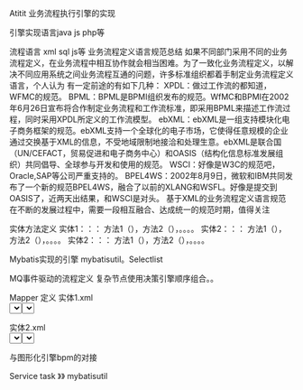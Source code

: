 Atitit 业务流程执行引擎的实现


引擎实现语言java js php等

流程语言  xml sql js等 业务流程定义语言规范总结
如果不同部门采用不同的业务流程定义，在业务流程中相互协作就会相当困难。为了一致化业务流程定义，以解决不同应用系统之间业务流程互通的问题，许多标准组织都着手制定业务流程定义语言，个人认为
有一定前途的有如下几种：
XPDL：做过工作流的都知道，WFMC的规范。
BPML：BPML是BPMI组织发布的规范。WfMC和BPMI在2002年6月26日宣布将合作制定业务流程和工作流标准，即采用BPML来描述工作流过程，同时采用XPDL所定义的工作流模型。
ebXML：ebXML是一组支持模块化电子商务框架的规范。ebXML支持一个全球化的电子市场，它使得任意规模的企业通过交换基于XML的信息，不受地域限制地接洽和处理生意。ebXML是联合国（UN/CEFACT，贸易促进和电子商务中心）和OASIS（结构化信息标准发展组织）共同倡导、全球参与开发和使用的规范。
WSCI：好像是W3C的规范吧，Oracle,SAP等公司严重支持的。
BPEL4WS：2002年8月9日，微软和IBM共同发布了一个新的规范BPEL4WS，融合了以前的XLANG和WSFL。好像是提交到OASIS了，近两天出结果，和WSCI是对头。
基于XML的业务流程定义语言规范在不断的发展过程中，需要一段相互融合、达成统一的规范时期，值得关注

实体方法定义
实体1：：： 方法1（），方法2（），。。。。
实体2：：： 方法1（），方法2（），。。。。
实体2：：： 方法1（），方法2（），。。。。


Mybatis实现的引擎 mybatisutil。Selectlist

MQ事件驱动的流程定义
复杂节点使用决策引擎顺序组合。。

Mapper 定义
实体1.xml   
<select id="流程1、方法1">
<select id="流程2、方法2">
.......

实体2.xml   
<select id="流程1、方法1">
<select id="流程2、方法2">
.......


与图形化引擎bpm的对接

Service task 》》 mybatisutil


